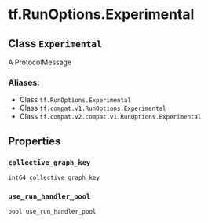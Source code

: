 <div itemscope itemtype="http://developers.google.com/ReferenceObject">
<meta itemprop="name" content="tf.RunOptions.Experimental" />
<meta itemprop="path" content="Stable" />
<meta itemprop="property" content="collective_graph_key"/>
<meta itemprop="property" content="use_run_handler_pool"/>
</div>

# tf.RunOptions.Experimental

## Class `Experimental`

A ProtocolMessage



### Aliases:

* Class `tf.RunOptions.Experimental`
* Class `tf.compat.v1.RunOptions.Experimental`
* Class `tf.compat.v2.compat.v1.RunOptions.Experimental`

<!-- Placeholder for "Used in" -->


## Properties

<h3 id="collective_graph_key"><code>collective_graph_key</code></h3>

`int64 collective_graph_key`


<h3 id="use_run_handler_pool"><code>use_run_handler_pool</code></h3>

`bool use_run_handler_pool`




